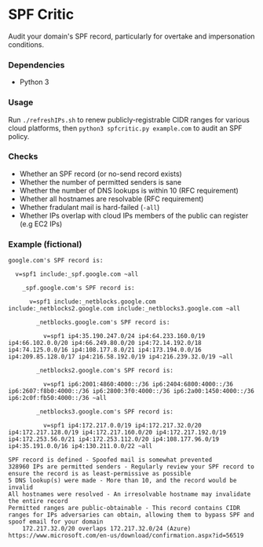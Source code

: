 # SPF Critic

Audit your domain's SPF record, particularly for overtake and impersonation conditions. 

### Dependencies

* Python 3

### Usage

Run `./refreshIPs.sh` to renew publicly-registrable CIDR ranges for various cloud platforms, then `python3 spfcritic.py example.com` to audit an SPF policy.

### Checks

* Whether an SPF record (or no-send record exists)
* Whether the number of permitted senders is sane
* Whether the number of DNS lookups is within 10 (RFC requirement)
* Whether all hostnames are resolvable (RFC requirement)
* Whether fradulant mail is hard-failed (`-all`)
* Whether IPs overlap with cloud IPs members of the public can register (e.g EC2 IPs)

### Example (fictional)

```
google.com's SPF record is:

  v=spf1 include:_spf.google.com ~all

    _spf.google.com's SPF record is:

      v=spf1 include:_netblocks.google.com include:_netblocks2.google.com include:_netblocks3.google.com ~all

        _netblocks.google.com's SPF record is:

          v=spf1 ip4:35.190.247.0/24 ip4:64.233.160.0/19 ip4:66.102.0.0/20 ip4:66.249.80.0/20 ip4:72.14.192.0/18 ip4:74.125.0.0/16 ip4:108.177.8.0/21 ip4:173.194.0.0/16 ip4:209.85.128.0/17 ip4:216.58.192.0/19 ip4:216.239.32.0/19 ~all

        _netblocks2.google.com's SPF record is:

          v=spf1 ip6:2001:4860:4000::/36 ip6:2404:6800:4000::/36 ip6:2607:f8b0:4000::/36 ip6:2800:3f0:4000::/36 ip6:2a00:1450:4000::/36 ip6:2c0f:fb50:4000::/36 ~all

        _netblocks3.google.com's SPF record is:

          v=spf1 ip4:172.217.0.0/19 ip4:172.217.32.0/20 ip4:172.217.128.0/19 ip4:172.217.160.0/20 ip4:172.217.192.0/19 ip4:172.253.56.0/21 ip4:172.253.112.0/20 ip4:108.177.96.0/19 ip4:35.191.0.0/16 ip4:130.211.0.0/22 ~all

SPF record is defined - Spoofed mail is somewhat prevented
328960 IPs are permitted senders - Regularly review your SPF record to ensure the record is as least-permissive as possible
5 DNS lookup(s) were made - More than 10, and the record would be invalid
All hostnames were resolved - An irresolvable hostname may invalidate the entire record
Permitted ranges are public-obtainable - This record contains CIDR ranges for IPs adversaries can obtain, allowing them to bypass SPF and spoof email for your domain
    172.217.32.0/20 overlaps 172.217.32.0/24 (Azure) https://www.microsoft.com/en-us/download/confirmation.aspx?id=56519
```
